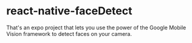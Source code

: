 # react-native-faceDetect

That's an expo project that lets you use the power of the Google Mobile Vision framework to detect faces on your camera.
